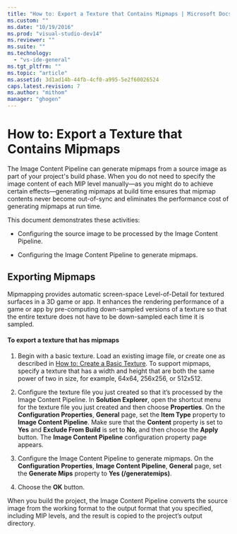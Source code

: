 ```yaml
---
title: "How to: Export a Texture that Contains Mipmaps | Microsoft Docs"
ms.custom: ""
ms.date: "10/19/2016"
ms.prod: "visual-studio-dev14"
ms.reviewer: ""
ms.suite: ""
ms.technology: 
  - "vs-ide-general"
ms.tgt_pltfrm: ""
ms.topic: "article"
ms.assetid: 3d1ad14b-44fb-4cf0-a995-5e2f60026524
caps.latest.revision: 7
ms.author: "mithom"
manager: "ghogen"
---
```

# How to: Export a Texture that Contains Mipmaps
The Image Content Pipeline can generate mipmaps from a source image as part of your project's build phase. When you do not need to specify the image content of each MIP level manually—as you might do to achieve certain effects—generating mipmaps at build time ensures that mipmap contents never become out-of-sync and eliminates the performance cost of generating mipmaps at run time.  
  
 This document demonstrates these activities:  
  
-   Configuring the source image to be processed by the Image Content Pipeline.  
  
-   Configuring the Image Content Pipeline to generate mipmaps.  
  
## Exporting Mipmaps  
 Mipmapping provides automatic screen-space Level-of-Detail for textured surfaces in a 3D game or app. It enhances the rendering performance of a game or app by pre-computing down-sampled versions of a texture so that the entire texture does not have to be down-sampled each time it is sampled.  
  
#### To export a texture that has mipmaps  
  
1.  Begin with a basic texture. Load an existing image file, or create one as described in [How to: Create a Basic Texture](../designers/how-to--create-a-basic-texture.md). To support mipmaps, specify a texture that has a width and height that are both the same power of two in size, for example, 64x64, 256x256, or 512x512.  
  
2.  Configure the texture file you just created so that it’s processed by the Image Content Pipeline. In **Solution Explorer**, open the shortcut menu for the texture file you just created and then choose **Properties**. On the **Configuration Properties**, **General** page, set the **Item Type** property to **Image Content Pipeline**. Make sure that the **Content** property is set to **Yes** and **Exclude From Build** is set to **No**, and then choose the **Apply** button. The **Image Content Pipeline** configuration property page appears.  
  
3.  Configure the Image Content Pipeline to generate mipmaps. On the **Configuration Properties**, **Image Content Pipeline**, **General** page, set the **Generate Mips** property to **Yes (/generatemips)**.  
  
4.  Choose the **OK** button.  
  
 When you build the project, the Image Content Pipeline converts the source image from the working format to the output format that you specified, including MIP levels, and the result is copied to the project’s output directory.